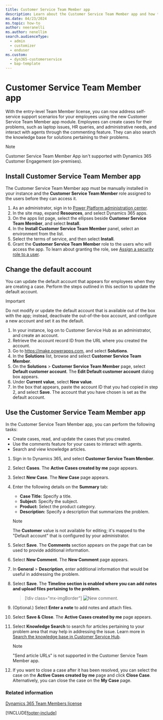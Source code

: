```yaml
---
title: Customer Service Team Member app 
description: Learn about the Customer Service Team Member app and how to install and use it.
ms.date: 04/23/2024
ms.topic: how-to
author: neeranelli
ms.author: nenellim
search.audienceType: 
  - admin
  - customizer
  - enduser
ms.custom: 
  - dyn365-customerservice
  - bap-template
---
```

# Customer Service Team Member app

With the entry-level Team Member license, you can now address self-service support scenarios for your employees using the new Customer Service Team Member app module. Employees can create cases for their problems, such as laptop issues, HR queries, and administrative needs, and interact with agents through the commenting feature. They can also search the knowledge base for solutions pertaining to their problems. 

> [!NOTE]
> Customer Service Team Member App isn't supported with Dynamics 365 Customer Engagement (on-premises).

## Install Customer Service Team Member app

The Customer Service Team Member app must be manually installed in your instance and the **Customer Service Team Member** role assigned to the users before they can access it.

1. As an administrator, sign in to [Power Platform administration center](https://admin.powerplatform.microsoft.com/).
2. In the site map, expand **Resources**, and select Dynamics 365 apps.
3. On the apps list page, select the ellipses beside **Customer Service Team Member**, and select **Install**.
4. In the **Install Customer Service Team Member** panel, select an environment from the list.
5. Select the terms of service, and then select **Install**.
6. Grant the **Customer Service Team Member** role to the users who will access the app. To learn about granting the role, see [Assign a security role to a user](/power-platform/admin/create-users-assign-online-security-roles#assign-a-security-role-to-a-user).

## Change the default account

You can update the default account that appears for employees when they are creating a case. Perform the steps outlined in this section to update the default account.

> [!IMPORTANT]
>
> Do not modify or update the default account that is available out of the box with the app; instead, deactivate the out-of-the-box account, and configure a new account and set it as the default.

1. In your instance, log on to Customer Service Hub as an administrator, and create an account.
2. Retrieve the account record ID from the URL where you created the account.
3. Go to https://make.powerapps.com, and select **Solutions**.
4. In the **Solutions** list, browse and select **Customer Service Team Member**.
5. On the **Solutions** > **Customer Service Team Member** page, select **Default customer account**. The **Edit Default customer account** dialog box appears.
6. Under **Current value**, select **New value**.
7. In the box that appears, paste the account ID that you had copied in step 2, and select **Save**. The account that you have chosen is set as the default account.

## Use the Customer Service Team Member app

In the Customer Service Team Member app, you can perform the following tasks:

- Create cases, read, and update the cases that you created.
- Use the comments feature for your cases to interact with agents.
- Search and view knowledge articles.

1. Sign in to Dynamics 365, and select **Customer Service Team Member**.
2. Select **Cases**. The **Active Cases created by me** page appears.
3. Select **New Case**. The **New Case** page appears.
4. Enter the following details on the **Summary** tab:

   - **Case Title:** Specify a title.
   - **Subject:** Specify the subject.
   - **Product:** Select the product category.
   - **Description:** Specify a description that summarizes the problem.

    > [!NOTE]
    > The **Customer** value is not available for editing; it's mapped to the "Default account" that is configured by your administrator.

5. Select **Save**. The **Comments** section appears on the page that can be used to provide additional information.
6. Select **New Comment**. The **New Comment** page appears.
7. In **General** > **Description**, enter additional information that would be useful in addressing the problem.
8. Select **Save**. The **Timeline section is enabled where you can add notes and upload files pertaining to the problem.**
  
    > [!div class="mx-imgBorder"]
    > ![New comment.](../media/cstm-new-comment.png "New comment")

9. (Optional.) Select **Enter a note** to add notes and attach files.
10. Select **Save & Close**. The **Active Cases created by me** page appears.
11. Select **Knowledge Search** to search for articles pertaining to your problem area that may help in addressing the issue. Learn more in [Search the knowledge base in Customer Service Hub](../use/search-knowledge-articles-csh.md#search-the-knowledge-base-in-customer-service-hub).

    > [!NOTE]
    > "Send article URLs" is not supported in the Customer Service Team Member app.

12. If you want to close a case after it has been resolved, you can select the case on the **Active Cases created by me** page and click **Close Case**. Alternatively, you can close the case on the **My Case** page.

### Related information

[Dynamics 365 Team Members license](/dynamics365/get-started/team-members-license)  


[!INCLUDE[footer-include](../../includes/footer-banner.md)]

